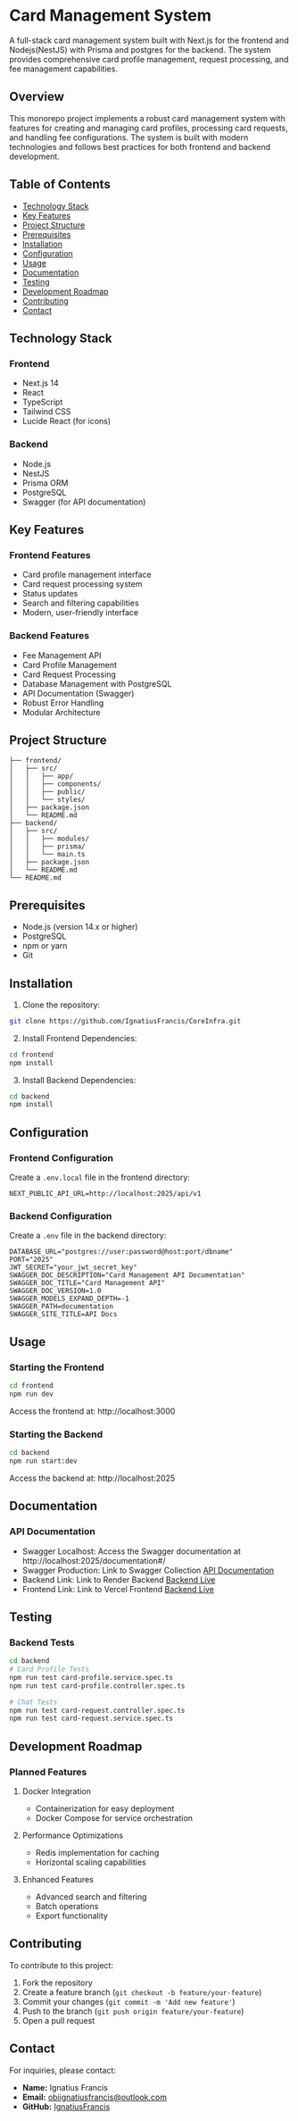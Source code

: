 # Card Management System

A full-stack card management system built with Next.js for the frontend and Nodejs(NestJS) with Prisma and postgres for the backend. The system provides comprehensive card profile management, request processing, and fee management capabilities.

## Overview

This monorepo project implements a robust card management system with features for creating and managing card profiles, processing card requests, and handling fee configurations. The system is built with modern technologies and follows best practices for both frontend and backend development.

## Table of Contents

- [Technology Stack](#technology-stack)
- [Key Features](#key-features)
- [Project Structure](#project-structure)
- [Prerequisites](#prerequisites)
- [Installation](#installation)
- [Configuration](#configuration)
- [Usage](#usage)
- [Documentation](#documentation)
- [Testing](#testing)
- [Development Roadmap](#development-roadmap)
- [Contributing](#contributing)
- [Contact](#contact)

## Technology Stack

### Frontend
- Next.js 14
- React
- TypeScript
- Tailwind CSS
- Lucide React (for icons)

### Backend
- Node.js
- NestJS
- Prisma ORM
- PostgreSQL
- Swagger (for API documentation)

## Key Features

### Frontend Features
- Card profile management interface
- Card request processing system
- Status updates
- Search and filtering capabilities
- Modern, user-friendly interface

### Backend Features
- Fee Management API
- Card Profile Management
- Card Request Processing
- Database Management with PostgreSQL
- API Documentation (Swagger)
- Robust Error Handling
- Modular Architecture

## Project Structure

```
├── frontend/
│   ├── src/
│   │   ├── app/
│   │   ├── components/
│   │   ├── public/
│   │   └── styles/
│   ├── package.json
│   └── README.md
├── backend/
│   ├── src/
│   │   ├── modules/
│   │   ├── prisma/
│   │   └── main.ts
│   ├── package.json
│   └── README.md
└── README.md
```

## Prerequisites

- Node.js (version 14.x or higher)
- PostgreSQL
- npm or yarn
- Git

## Installation

1. Clone the repository:
```bash
git clone https://github.com/IgnatiusFrancis/CoreInfra.git
```

2. Install Frontend Dependencies:
```bash
cd frontend
npm install
```

3. Install Backend Dependencies:
```bash
cd backend
npm install
```

## Configuration

### Frontend Configuration
Create a `.env.local` file in the frontend directory:
```env
NEXT_PUBLIC_API_URL=http://localhost:2025/api/v1
```

### Backend Configuration
Create a `.env` file in the backend directory:
```env
DATABASE_URL="postgres://user:password@host:port/dbname"
PORT="2025"
JWT_SECRET="your_jwt_secret_key"
SWAGGER_DOC_DESCRIPTION="Card Management API Documentation"
SWAGGER_DOC_TITLE="Card Management API"
SWAGGER_DOC_VERSION=1.0
SWAGGER_MODELS_EXPAND_DEPTH=-1
SWAGGER_PATH=documentation
SWAGGER_SITE_TITLE=API Docs
```

## Usage

### Starting the Frontend
```bash
cd frontend
npm run dev
```
Access the frontend at: http://localhost:3000

### Starting the Backend
```bash
cd backend
npm run start:dev
```
Access the backend at: http://localhost:2025

## Documentation

### API Documentation
- Swagger Localhost: Access the Swagger documentation at http://localhost:2025/documentation#/
- Swagger Production: Link to Swagger Collection [API Documentation](https://coreinfra.onrender.com/documentation#)
- Backend Link: Link to Render Backend [Backend Live](https://coreinfra.onrender.com/api/v1)
- Frontend Link: Link to Vercel Frontend [Backend Live](https://core-infra-psi.vercel.app/)

## Testing

### Backend Tests
```bash
cd backend
# Card Profile Tests
npm run test card-profile.service.spec.ts
npm run test card-profile.controller.spec.ts

# Chat Tests
npm run test card-request.controller.spec.ts
npm run test card-request.service.spec.ts

```

## Development Roadmap

### Planned Features
1. Docker Integration
   - Containerization for easy deployment
   - Docker Compose for service orchestration

2. Performance Optimizations
   - Redis implementation for caching
   - Horizontal scaling capabilities

3. Enhanced Features
   - Advanced search and filtering
   - Batch operations
   - Export functionality

## Contributing

To contribute to this project:

1. Fork the repository
2. Create a feature branch (`git checkout -b feature/your-feature`)
3. Commit your changes (`git commit -m 'Add new feature'`)
4. Push to the branch (`git push origin feature/your-feature`)
5. Open a pull request

## Contact

For inquiries, please contact:

- **Name:** Ignatius Francis
- **Email:** obiignatiusfrancis@outlook.com
- **GitHub:** [IgnatiusFrancis](https://github.com/IgnatiusFrancis)

